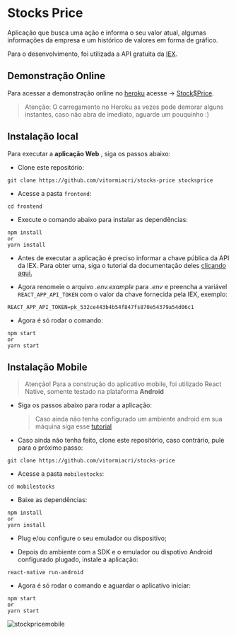 # Stocks Price

Aplicação que busca uma ação e informa o seu valor atual, algumas informações da empresa e um histórico de valores em forma de gráfico.

Para o desenvolvimento, foi utilizada a API gratuita da [IEX](https://iexcloud.io/docs/api/).

## Demonstração Online

Para acessar a demonstração online no [heroku](https://www.heroku.com) acesse -> [Stock\$Price](https://stocksprices.herokuapp.com/).

> Atenção: O carregamento no Heroku as vezes pode demorar alguns instantes, caso não abra de imediato, aguarde um pouquinho :)

## Instalação local

Para executar a **aplicação Web** , siga os passos abaixo:

- Clone este repositório:

```
git clone https://github.com/vitormiacri/stocks-price stocksprice
```

- Acesse a pasta `frontend`:

```
cd frontend
```

- Execute o comando abaixo para instalar as dependências:

```
npm install
or
yarn install
```

- Antes de executar a aplicação é preciso informar a chave pública da API da IEX.
  Para obter uma, siga o tutorial da documentação deles [clicando aqui.](https://iexcloud.io/docs/api/#rest-how-to)

- Agora renomeie o arquivo _.env.example_ para _.env_ e preencha a variável `REACT_APP_API_TOKEN` com o valor da chave fornecida pela IEX, exemplo:

```
REACT_APP_API_TOKEN=pk_532ce443b4b54f847fs870e54379a54d06c1
```

- Agora é só rodar o comando:

```
npm start
or
yarn start
```

## Instalação Mobile

> Atenção! Para a construção do aplicativo mobile, foi utilizado React Native, somente testado na plataforma **Android**

- Siga os passos abaixo para rodar a aplicação:

  > Caso ainda não tenha configurado um ambiente android em sua máquina siga esse [tutorial](https://facebook.github.io/react-native/docs/getting-started)

- Caso ainda não tenha feito, clone este repositório, caso contrário, pule para o próximo passo:

```
git clone https://github.com/vitormiacri/stocks-price
```

- Acesse a pasta `mobilestocks`:

```
cd mobilestocks
```

- Baixe as dependências:

```
npm install
or
yarn install
```

- Plug e/ou configure o seu emulador ou dispositivo;

- Depois do ambiente com a SDK e o emulador ou dispotivo Android configurado plugado, instale a aplicação:

```
react-native run-android
```

- Agora é só rodar o comando e aguardar o aplicativo iniciar:

```
npm start
or
yarn start
```

![stockpricemobile](https://github.com/vitormiacri/stocks-price/blob/master/stockprice.gif)

